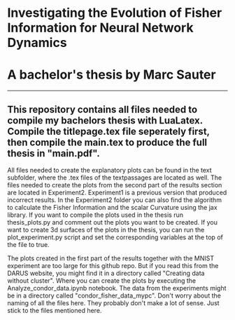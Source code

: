 # Investigating the Evolution of Fisher Information for Neural Network Dynamics
# A bachelor's thesis by Marc Sauter
----
This repository contains all files needed to compile my bachelors thesis with LuaLatex.
Compile the titlepage.tex file seperately first, then compile the main.tex to produce the 
full thesis in "main.pdf".
----

All files needed to create the explanatory plots can be found in the text subfolder,
where the .tex files of the textpassages are located as well.
The files needed to create the plots from the second part of the results section are
located in Experiment2. Experiment1 is a previous version that produced incorrect results.
In the Experiment2 folder you can also find the algorithm to calculate the Fisher Information
and the scalar Curvature using the jax library.
If you want to compile the plots used in the thesis run thesis_plots.py and comment out the
plots you want to be created. If you want to create 3d surfaces of the plots in the thesis,
you can run the plot_experiment.py script and set the corresponding variables at the top of
the file to true.

The plots created in the first part of the results together with the MNIST experiment are too
large for this github repo. But if you read this from the DARUS website, you might find it in
a directory called "Creating data without cluster". Where you can create the plots by executing
the Analyze_condor_data.ipynb notebook. The data from the experiments might be in a directory
called "condor_fisher_data_mypc". Don't worry about the naming of all the files here. They 
probably don't make a lot of sense. Just stick to the files mentioned here.